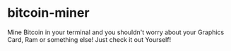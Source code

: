 # bitcoin-miner
Mine Bitcoin in your terminal and you shouldn't worry about your Graphics Card, Ram or something else! Just check it out Yourself!

